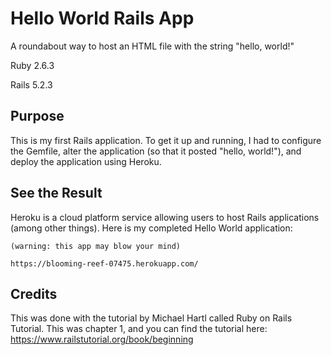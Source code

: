 # Hello World Rails App

A roundabout way to host an HTML file with the string "hello, world!"

Ruby 2.6.3

Rails 5.2.3

## Purpose
This is my first Rails application. To get it up and running, I had to configure
the Gemfile, alter the application (so that it posted "hello, world!"), and deploy
the application using Heroku.

## See the Result
Heroku is a cloud platform service allowing users to host Rails applications (among other things).
Here is my completed Hello World application:

    (warning: this app may blow your mind)
    
    https://blooming-reef-07475.herokuapp.com/

## Credits
This was done with the tutorial by Michael Hartl called Ruby on Rails Tutorial. This was chapter 1, and you
can find the tutorial here: https://www.railstutorial.org/book/beginning